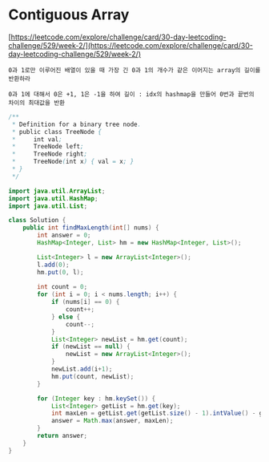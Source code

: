 # Contiguous Array

[https://leetcode.com/explore/challenge/card/30-day-leetcoding-challenge/529/week-2/](https://leetcode.com/explore/challenge/card/30-day-leetcoding-challenge/529/week-2/)
~~~
0과 1로만 이루어진 배열이 있을 때 가장 긴 0과 1의 개수가 같은 이어지는 array의 길이를 반환하라

0과 1에 대해서 0은 +1, 1은 -1을 하여 길이 : idx의 hashmap을 만들어 0번과 끝번의 차이의 최대값을 반환
~~~

```java
/**
 * Definition for a binary tree node.
 * public class TreeNode {
 *     int val;
 *     TreeNode left;
 *     TreeNode right;
 *     TreeNode(int x) { val = x; }
 * }
 */

import java.util.ArrayList;
import java.util.HashMap;
import java.util.List;

class Solution {
	public int findMaxLength(int[] nums) {
		int answer = 0;
		HashMap<Integer, List> hm = new HashMap<Integer, List>();

		List<Integer> l = new ArrayList<Integer>();
		l.add(0);
		hm.put(0, l);
		
		int count = 0;
		for (int i = 0; i < nums.length; i++) {
			if (nums[i] == 0) {
				count++;
			} else {
				count--;
			}
			List<Integer> newList = hm.get(count);
			if (newList == null) {
				newList = new ArrayList<Integer>();
			}
			newList.add(i+1);
			hm.put(count, newList);
		}

		for (Integer key : hm.keySet()) {
			List<Integer> getList = hm.get(key);
			int maxLen = getList.get(getList.size() - 1).intValue() - getList.get(0).intValue();
			answer = Math.max(answer, maxLen);
		}
		return answer;
	}
}
```